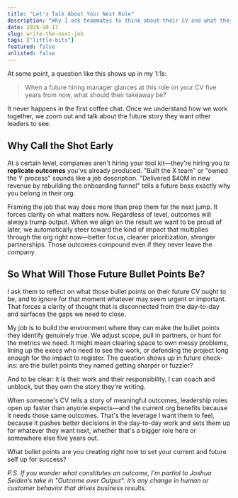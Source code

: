 ```yaml
---
title: "Let's Talk About Your Next Role"
description: "Why I ask teammates to think about their CV and what they want it to look like five years from now."
date: 2025-10-17
slug: write-the-next-job
tags: ["little-bits"]
featured: false
unlisted: false
---
```

At some point, a question like this shows up in my 1:1s:

> When a future hiring manager glances at this role on your CV five years from now, what should their takeaway be?

It never happens in the first coffee chat. Once we understand how we work together, we zoom out and talk about the future story they want other leaders to see.

## Why Call the Shot Early

At a certain level, companies aren't hiring your tool kit—they're hiring you to **replicate outcomes** you've already produced. "Built the X team" or "owned the Y process" sounds like a job description. "Delivered $40M in new revenue by rebuilding the onboarding funnel" tells a future boss exactly why you belong in their org.

Framing the job that way does more than prep them for the next jump. It forces clarity on what matters now. Regardless of level, outcomes will always trump output. When we align on the result we want to be proud of later, we automatically steer toward the kind of impact that multiplies through the org right now—better focus, cleaner prioritization, stronger partnerships. Those outcomes compound even if they never leave the company.

## So What Will Those Future Bullet Points Be?

I ask them to reflect on what those bullet points on their future CV ought to be, and to ignore for that moment whatever may seem urgent or important. That forces a clarity of thought that is disconnected from the day-to-day and surfaces the gaps we need to close.

My job is to build the environment where they can make the bullet points they identify genuinely true. We adjust scope, pull in partners, or hunt for the metrics we need. It might mean clearing space to own messy problems, lining up the execs who need to see the work, or defending the project long enough for the impact to register. The question shows up in future check-ins: are the bullet points they named getting sharper or fuzzier?

And to be clear: it is their work and their responsibility. I can coach and unblock, but they own the story they're writing.

When someone's CV tells a story of meaningful outcomes, leadership roles open up faster than anyone expects—and the current org benefits because it needs those same outcomes. That's the leverage I want them to feel, because it pushes better decisions in the day-to-day work and sets them up for whatever they want next, whether that's a bigger role here or somewhere else five years out.

What bullet points are you creating right now to set your current and future self up for success?

*P.S. If you wonder what constitutes an outcome, I’m partial to Joshua Seiden’s take in "Outcome over Output": it’s any change in human or customer behavior that drives business results.*
